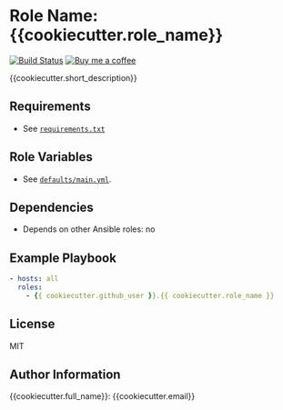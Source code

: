 Role Name: {{cookiecutter.role_name}}
=========

[![Build Status](https://travis-ci.org/{{cookiecutter.github_user}}/{{cookiecutter.repo_name}}.svg?branch=master)](https://travis-ci.org/{{cookiecutter.github_user}}/{{cookiecutter.repo_name}}) [![Buy me a coffee](https://img.shields.io/badge/$-BuyMeACoffee-blue.svg)](https://www.buymeacoffee.com/jobcespedes)

{{cookiecutter.short_description}}

Requirements
------------

- See [`requirements.txt`](requirements.txt)

Role Variables
--------------

- See [`defaults/main.yml`](defaults/main.yml).

Dependencies
------------

- Depends on other Ansible roles: no

Example Playbook
----------------

```yaml
- hosts: all
  roles:
    - {{ cookiecutter.github_user }}.{{ cookiecutter.role_name }}
```

License
-------

MIT

Author Information
------------------

{{cookiecutter.full_name}}: {{cookiecutter.email}}

